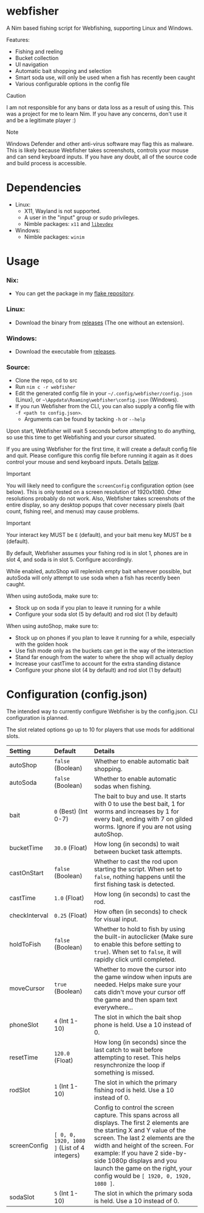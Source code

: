 # webfisher
A Nim based fishing script for Webfishing, supporting Linux and Windows.

Features:
- Fishing and reeling
- Bucket collection
- UI navigation
- Automatic bait shopping and selection
- Smart soda use, will only be used when a fish has recently been caught
- Various configurable options in the config file

> [!CAUTION]
> I am not responsible for any bans or data loss as a result of using this. This was a project for me to learn Nim. If you have any concerns, don't use it and be a legitimate player :)

> [!NOTE]
> Windows Defender and other anti-virus software may flag this as malware. This is likely because Webfisher takes screenshots, controls your mouse and can send keyboard inputs. If you have any doubt, all of the source code and build process is accessible.

# Dependencies
- Linux:
  - X11, Wayland is not supported.
  - A user in the "input" group or sudo privileges.
  - Nimble packages: `x11` and [`libevdev`](https://github.com/PassiveLemon/libevdev-nim)
- Windows:
  - Nimble packages: `winim`

# Usage
### Nix:
- You can get the package in my [flake repository](https://github.com/PassiveLemon/lemonake).
### Linux:
- Download the binary from [releases](https://github.com/PassiveLemon/webfisher/releases/latest) (The one without an extension).
### Windows:
- Download the executable from [releases](https://github.com/PassiveLemon/webfisher/releases/latest).
### Source:
- Clone the repo, cd to src
- Run `nim c -r webfisher`
- Edit the generated config file in your `~/.config/webfisher/config.json` (Linux), or `~\Appdata\Roaming\webfisher\config.json` (Windows).
- If you run Webfisher from the CLI, you can also supply a config file with `-f <path to config.json>`.
  - Arguments can be found by tacking `-h` or `--help`

Upon start, Webfisher will wait 5 seconds before attempting to do anything, so use this time to get Webfishing and your cursor situated.

If you are using Webfisher for the first time, it will create a default config file and quit. Please configure this config file before running it again as it does control your mouse and send keyboard inputs. Details [below](https://github.com/PassiveLemon/webfisher?tab=readme-ov-file#configuration-configjson).

> [!IMPORTANT]
> You will likely need to configure the `screenConfig` configuration option (see below). This is only tested on a screen resolution of 1920x1080. Other resolutions probably do not work. Also, Webfisher takes screenshots of the entire display, so any desktop popups that cover necessary pixels (bait count, fishing reel, and menus) may cause problems.

> [!IMPORTANT]
> Your interact key MUST be `E` (default), and your bait menu key MUST be `B` (default).

By default, Webfisher assumes your fishing rod is in slot 1, phones are in slot 4, and soda is in slot 5. Configure accordingly.

While enabled, autoShop will replenish empty bait whenever possible, but autoSoda will only attempt to use soda when a fish has recently been caught.

When using autoSoda, make sure to:
- Stock up on soda if you plan to leave it running for a while
- Configure your soda slot (5 by default) and rod slot (1 by default)

When using autoShop, make sure to:
- Stock up on phones if you plan to leave it running for a while, especially with the golden hook
- Use fish mode only as the buckets can get in the way of the interaction
- Stand far enough from the water to where the shop will actually deploy
- Increase your castTime to account for the extra standing distance
- Configure your phone slot (4 by default) and rod slot (1 by default)

# Configuration (config.json)
The intended way to currently configure Webfisher is by the config.json. CLI configuration is planned.

The slot related options go up to 10 for players that use mods for additional slots.

| Setting | Default | Details |
| :- | :- | :- |
| autoShop | `false` (Boolean) | Whether to enable automatic bait shopping. |
| autoSoda | `false` (Boolean) | Whether to enable automatic sodas when fishing. |
| bait | `0` (Best) (Int 0-7) | The bait to buy and use. It starts with 0 to use the best bait, 1 for worms and increases by 1 for every bait, ending with 7 on gilded worms. Ignore if you are not using autoShop. |
| bucketTime | `30.0` (Float) | How long (in seconds) to wait between bucket task attempts. |
| castOnStart | `false` (Boolean) | Whether to cast the rod upon starting the script. When set to `false`, nothing happens until the first fishing task is detected. |
| castTime | `1.0` (Float) | How long (in seconds) to cast the rod. |
| checkInterval | `0.25` (Float) | How often (in seconds) to check for visual input. |
| holdToFish | `false` (Boolean) | Whether to hold to fish by using the built-in autoclicker (Make sure to enable this before setting to `true`). When set to `false`, it will rapidly click until completed. |
| moveCursor | `true` (Boolean) | Whether to move the cursor into the game window when inputs are needed. Helps make sure your cats didn't move your cursor off the game and then spam text everywhere... |
| phoneSlot | `4` (Int 1-10) | The slot in which the bait shop phone is held. Use a 10 instead of 0. |
| resetTime | `120.0` (Float) | How long (in seconds) since the last catch to wait before attempting to reset. This helps resynchronize the loop if something is missed. |
| rodSlot | `1` (Int 1-10) | The slot in which the primary fishing rod is held. Use a 10 instead of 0. |
| screenConfig | `[ 0, 0, 1920, 1080 ]` (List of 4 integers) | Config to control the screen capture. This spans across all displays. The first 2 elements are the starting X and Y value of the screen. The last 2 elements are the width and height of the screen. For example: If you have 2 side-by-side 1080p displays and you launch the game on the right, your config would be `[ 1920, 0, 1920, 1080 ]`. |
| sodaSlot | `5` (Int 1-10) | The slot in which the primary soda is held. Use a 10 instead of 0. |

